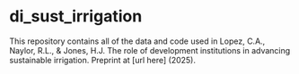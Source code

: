 # di_sust_irrigation
This repository contains all of the data and code used in Lopez, C.A., Naylor, R.L., & Jones, H.J. The role of development institutions in advancing sustainable irrigation. Preprint at [url here] (2025).
